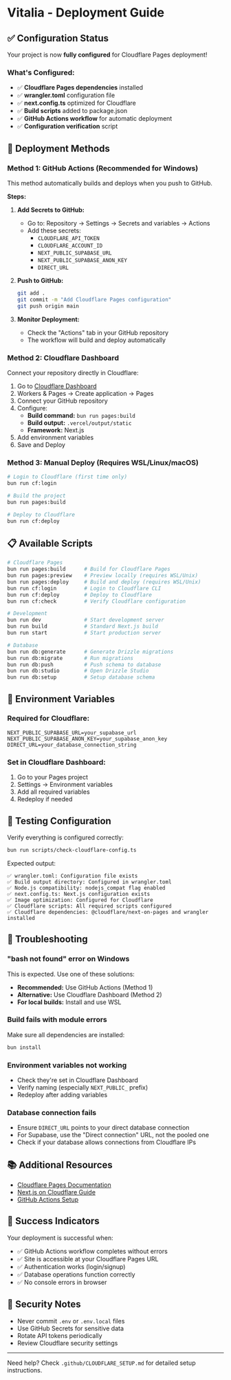 # Vitalia - Deployment Guide

## ✅ Configuration Status

Your project is now **fully configured** for Cloudflare Pages deployment!

### What's Configured:

- ✅ **Cloudflare Pages dependencies** installed
- ✅ **wrangler.toml** configuration file
- ✅ **next.config.ts** optimized for Cloudflare
- ✅ **Build scripts** added to package.json
- ✅ **GitHub Actions workflow** for automatic deployment
- ✅ **Configuration verification** script

## 🚀 Deployment Methods

### Method 1: GitHub Actions (Recommended for Windows)

This method automatically builds and deploys when you push to GitHub.

**Steps:**

1. **Add Secrets to GitHub:**
   - Go to: Repository → Settings → Secrets and variables → Actions
   - Add these secrets:
     - `CLOUDFLARE_API_TOKEN`
     - `CLOUDFLARE_ACCOUNT_ID`
     - `NEXT_PUBLIC_SUPABASE_URL`
     - `NEXT_PUBLIC_SUPABASE_ANON_KEY`
     - `DIRECT_URL`

2. **Push to GitHub:**
   ```bash
   git add .
   git commit -m "Add Cloudflare Pages configuration"
   git push origin main
   ```

3. **Monitor Deployment:**
   - Check the "Actions" tab in your GitHub repository
   - The workflow will build and deploy automatically

### Method 2: Cloudflare Dashboard

Connect your repository directly in Cloudflare:

1. Go to [Cloudflare Dashboard](https://dash.cloudflare.com)
2. Workers & Pages → Create application → Pages
3. Connect your GitHub repository
4. Configure:
   - **Build command:** `bun run pages:build`
   - **Build output:** `.vercel/output/static`
   - **Framework:** Next.js
5. Add environment variables
6. Save and Deploy

### Method 3: Manual Deploy (Requires WSL/Linux/macOS)

```bash
# Login to Cloudflare (first time only)
bun run cf:login

# Build the project
bun run pages:build

# Deploy to Cloudflare
bun run cf:deploy
```

## 📋 Available Scripts

```bash
# Cloudflare Pages
bun run pages:build      # Build for Cloudflare Pages
bun run pages:preview    # Preview locally (requires WSL/Unix)
bun run pages:deploy     # Build and deploy (requires WSL/Unix)
bun run cf:login         # Login to Cloudflare CLI
bun run cf:deploy        # Deploy to Cloudflare
bun run cf:check         # Verify Cloudflare configuration

# Development
bun run dev              # Start development server
bun run build            # Standard Next.js build
bun run start            # Start production server

# Database
bun run db:generate      # Generate Drizzle migrations
bun run db:migrate       # Run migrations
bun run db:push          # Push schema to database
bun run db:studio        # Open Drizzle Studio
bun run db:setup         # Setup database schema
```

## 🔧 Environment Variables

### Required for Cloudflare:

```env
NEXT_PUBLIC_SUPABASE_URL=your_supabase_url
NEXT_PUBLIC_SUPABASE_ANON_KEY=your_supabase_anon_key
DIRECT_URL=your_database_connection_string
```

### Set in Cloudflare Dashboard:

1. Go to your Pages project
2. Settings → Environment variables
3. Add all required variables
4. Redeploy if needed

## 🧪 Testing Configuration

Verify everything is configured correctly:

```bash
bun run scripts/check-cloudflare-config.ts
```

Expected output:
```
✅ wrangler.toml: Configuration file exists
✅ Build output directory: Configured in wrangler.toml
✅ Node.js compatibility: nodejs_compat flag enabled
✅ next.config.ts: Next.js configuration exists
✅ Image optimization: Configured for Cloudflare
✅ Cloudflare scripts: All required scripts configured
✅ Cloudflare dependencies: @cloudflare/next-on-pages and wrangler installed
```

## 🐛 Troubleshooting

### "bash not found" error on Windows

This is expected. Use one of these solutions:
- **Recommended:** Use GitHub Actions (Method 1)
- **Alternative:** Use Cloudflare Dashboard (Method 2)
- **For local builds:** Install and use WSL

### Build fails with module errors

Make sure all dependencies are installed:
```bash
bun install
```

### Environment variables not working

- Check they're set in Cloudflare Dashboard
- Verify naming (especially `NEXT_PUBLIC_` prefix)
- Redeploy after adding variables

### Database connection fails

- Ensure `DIRECT_URL` points to your direct database connection
- For Supabase, use the "Direct connection" URL, not the pooled one
- Check if your database allows connections from Cloudflare IPs

## 📚 Additional Resources

- [Cloudflare Pages Documentation](https://developers.cloudflare.com/pages/)
- [Next.js on Cloudflare Guide](https://developers.cloudflare.com/pages/framework-guides/nextjs/)
- [GitHub Actions Setup](.github/CLOUDFLARE_SETUP.md)

## 🎉 Success Indicators

Your deployment is successful when:

- ✅ GitHub Actions workflow completes without errors
- ✅ Site is accessible at your Cloudflare Pages URL
- ✅ Authentication works (login/signup)
- ✅ Database operations function correctly
- ✅ No console errors in browser

## 🔐 Security Notes

- Never commit `.env` or `.env.local` files
- Use GitHub Secrets for sensitive data
- Rotate API tokens periodically
- Review Cloudflare security settings

---

Need help? Check `.github/CLOUDFLARE_SETUP.md` for detailed setup instructions.

